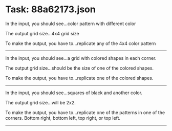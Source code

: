 # Task: 88a62173.json

In the input, you should see...color pattern with different color

The output grid size...4x4 grid size

To make the output, you have to...replicate any of the 4x4 color pattern

---

In the input, you should see...a grid with colored shapes in each corner.

The output grid size...should be the size of one of the colored shapes.

To make the output, you have to...replicate one of the colored shapes.

---

In the input, you should see...squares of black and another color.

The output grid size...will be 2x2.

To make the output, you have to...replicate one of the patterns in one of the corners. Bottom right, bottom left, top right, or top left.

---

